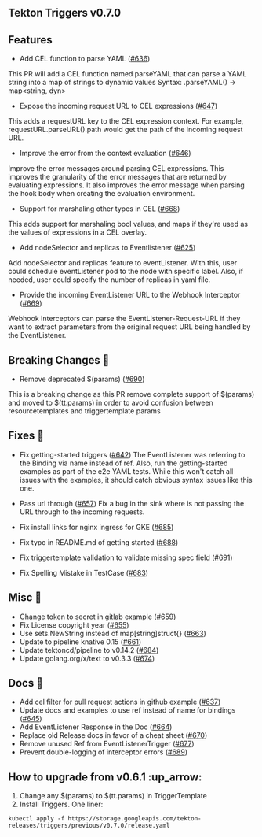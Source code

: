 ## Tekton Triggers v0.7.0

## Features

* Add CEL function to parse YAML ([#636](https://github.com/tektoncd/triggers/pull/636))

This PR will add a CEL function named parseYAML that can parse a YAML string into a map of strings to dynamic values
Syntax: .parseYAML() -> map<string, dyn>

* Expose the incoming request URL to CEL expressions ([#647](https://github.com/tektoncd/triggers/pull/647))

This adds a requestURL key to the CEL expression context.
For example, requestURL.parseURL().path would get the path of the incoming request URL.

* Improve the error from the context evaluation ([#646](https://github.com/tektoncd/triggers/pull/646))

Improve the error messages around parsing CEL expressions.
This improves the granularity of the error messages that are returned by evaluating expressions.
It also improves the error message when parsing the hook body when creating the evaluation environment.

* Support for marshaling other types in CEL ([#668](https://github.com/tektoncd/triggers/pull/668))

This adds support for marshaling bool values, and maps if they're used as the
values of expressions in a CEL overlay.

* Add nodeSelector and replicas to Eventlistener ([#625](https://github.com/tektoncd/triggers/pull/625))

Add nodeSelector and replicas feature to eventListener. With this, user could schedule eventListener pod to the node with
specific label. Also, if needed, user could specify the number of replicas in yaml file.

* Provide the incoming EventListener URL to the Webhook Interceptor ([#669](https://github.com/tektoncd/triggers/pull/669))

Webhook Interceptors can parse the EventListener-Request-URL if they want to
extract parameters from the original request URL being handled by the
EventListener.

## Breaking Changes :rotating_light:
* Remove deprecated $(params) ([#690](https://github.com/tektoncd/triggers/pull/690))

This is a breaking change as this PR remove complete support of $(params) and moved to $(tt.params) in order to avoid confusion between resourcetemplates and triggertemplate params

## Fixes :bug:
* Fix getting-started triggers ([#642](https://github.com/tektoncd/triggers/pull/642))
The EventListener was referring to the Binding via name instead of ref. Also, run the getting-started
examples as part of the e2e YAML tests. While this won't catch all issues with the examples, it should
catch obvious syntax issues like this one.

* Pass url through ([#657](https://github.com/tektoncd/triggers/pull/657))
Fix a bug in the sink where is not passing the URL through to the incoming requests.

* Fix install links for nginx ingress for GKE ([#685](https://github.com/tektoncd/triggers/pull/685))
* Fix typo in README.md of getting started ([#688](https://github.com/tektoncd/triggers/pull/688))
* Fix triggertemplate validation to validate missing spec field ([#691](https://github.com/tektoncd/triggers/pull/691))
* Fix Spelling Mistake in TestCase ([#683](https://github.com/tektoncd/triggers/pull/683))

## Misc :hammer:
* Change token to secret in gitlab example ([#659](https://github.com/tektoncd/triggers/pull/659))
* Fix License copyright year ([#655](https://github.com/tektoncd/triggers/pull/655))
* Use sets.NewString instead of map[string]struct{} ([#663](https://github.com/tektoncd/triggers/pull/663))
* Update to pipeline knative 0.15 ([#661](https://github.com/tektoncd/triggers/pull/661))
* Update tektoncd/pipeline to v0.14.2 ([#684](https://github.com/tektoncd/triggers/pull/684))
* Update golang.org/x/text to v0.3.3 ([#674](https://github.com/tektoncd/triggers/pull/674))

## Docs :book:
* Add cel filter for pull request actions in github example ([#637](https://github.com/tektoncd/triggers/pull/637))
* Update docs and examples to use ref instead of name for bindings ([#645](https://github.com/tektoncd/triggers/pull/645))
* Add EventListener Response in the Doc ([#664](https://github.com/tektoncd/triggers/pull/664))
* Replace old Release docs in favor of a cheat sheet ([#670](https://github.com/tektoncd/triggers/pull/670))
* Remove unused Ref from EventListenerTrigger ([#677](https://github.com/tektoncd/triggers/pull/677))
* Prevent double-logging of interceptor errors ([#689](https://github.com/tektoncd/triggers/pull/689))

## How to upgrade from v0.6.1 :up_arrow:
1. Change any $(params) to $(tt.params) in TriggerTemplate
2. Install Triggers. One liner:
```text
kubectl apply -f https://storage.googleapis.com/tekton-releases/triggers/previous/v0.7.0/release.yaml
```
